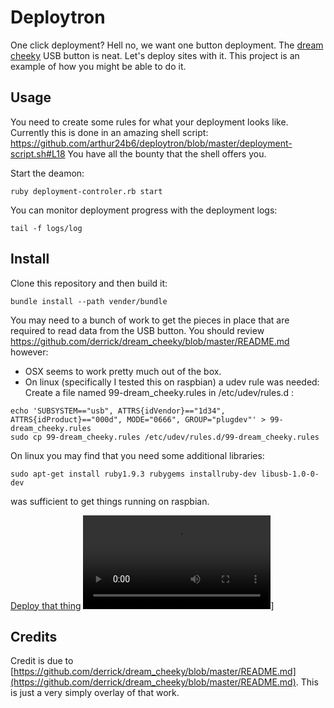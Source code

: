 # Deploytron

One click deployment? Hell no, we want one button deployment.
The [dream cheeky](http://dreamcheeky.com/big-red-button) USB button is neat. Let's deploy sites with it. This project is an example of how you might be able to do it.

## Usage

You need to create some rules for what your deployment looks like. Currently this is done in an amazing shell script: https://github.com/arthur24b6/deploytron/blob/master/deployment-script.sh#L18 You have all the bounty that the shell offers you.

Start the deamon:
```
ruby deployment-controler.rb start
```

You can monitor deployment progress with the deployment logs:
```
tail -f logs/log
```

## Install

Clone this repository and then build it:

```
bundle install --path vender/bundle
```

You may need to a bunch of work to get the pieces in place that are required to read data from the USB button. You should review https://github.com/derrick/dream_cheeky/blob/master/README.md however:
* OSX seems to work pretty much out of the box.
* On linux (specifically I tested this on raspbian) a udev rule was needed: Create a file named 99-dream_cheeky.rules in /etc/udev/rules.d :

```
echo 'SUBSYSTEM=="usb", ATTRS{idVendor}=="1d34", ATTRS{idProduct}=="000d", MODE="0666", GROUP="plugdev"' > 99-dream_cheeky.rules
sudo cp 99-dream_cheeky.rules /etc/udev/rules.d/99-dream_cheeky.rules

```

On linux you may find that you need some additional libraries:
```
sudo apt-get install ruby1.9.3 rubygems installruby-dev libusb-1.0-0-dev
```
was sufficient to get things running on raspbian.

[Deploy that thing](http://24b6.net/sites/default/files/deploy.jpg)
![[Deploy that thing](http://24b6.net/sites/default/files/deploy.jpg)](https://24b6.net/sites/default/files/deploytron.mp4)]

## Credits

Credit is due to [https://github.com/derrick/dream_cheeky/blob/master/README.md](https://github.com/derrick/dream_cheeky/blob/master/README.md). This is just a very simply overlay of that work.
